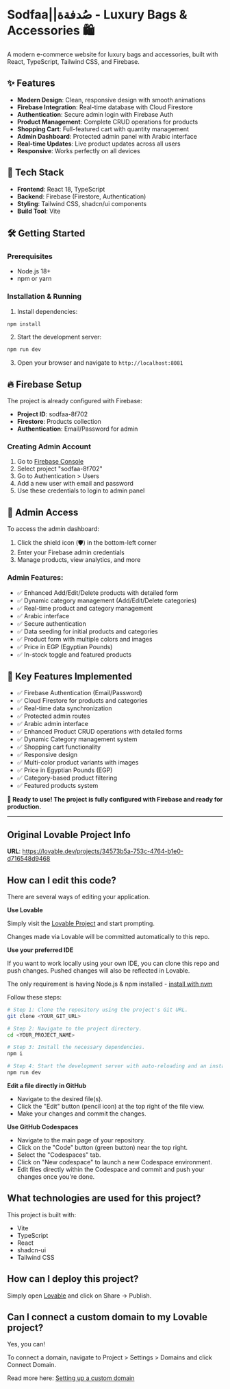 # Sodfaa||صُدفةة - Luxury Bags & Accessories 🛍️

A modern e-commerce website for luxury bags and accessories, built with React, TypeScript, Tailwind CSS, and Firebase.

## ✨ Features

- **Modern Design**: Clean, responsive design with smooth animations
- **Firebase Integration**: Real-time database with Cloud Firestore
- **Authentication**: Secure admin login with Firebase Auth
- **Product Management**: Complete CRUD operations for products
- **Shopping Cart**: Full-featured cart with quantity management
- **Admin Dashboard**: Protected admin panel with Arabic interface
- **Real-time Updates**: Live product updates across all users
- **Responsive**: Works perfectly on all devices

## 🚀 Tech Stack

- **Frontend**: React 18, TypeScript
- **Backend**: Firebase (Firestore, Authentication)
- **Styling**: Tailwind CSS, shadcn/ui components
- **Build Tool**: Vite

## 🛠️ Getting Started

### Prerequisites
- Node.js 18+
- npm or yarn

### Installation & Running

1. Install dependencies:
```bash
npm install
```

2. Start the development server:
```bash
npm run dev
```

3. Open your browser and navigate to `http://localhost:8081`

## 🔥 Firebase Setup

The project is already configured with Firebase:
- **Project ID**: sodfaa-8f702
- **Firestore**: Products collection
- **Authentication**: Email/Password for admin

### Creating Admin Account

1. Go to [Firebase Console](https://console.firebase.google.com/)
2. Select project "sodfaa-8f702"
3. Go to Authentication > Users
4. Add a new user with email and password
5. Use these credentials to login to admin panel

## 🔐 Admin Access

To access the admin dashboard:
1. Click the shield icon (🛡️) in the bottom-left corner
2. Enter your Firebase admin credentials
3. Manage products, view analytics, and more

### Admin Features:
- ✅ Enhanced Add/Edit/Delete products with detailed form
- ✅ Dynamic category management (Add/Edit/Delete categories)
- ✅ Real-time product and category management
- ✅ Arabic interface
- ✅ Secure authentication
- ✅ Data seeding for initial products and categories
- ✅ Product form with multiple colors and images
- ✅ Price in EGP (Egyptian Pounds)
- ✅ In-stock toggle and featured products

## 🌟 Key Features Implemented

- ✅ Firebase Authentication (Email/Password)
- ✅ Cloud Firestore for products and categories
- ✅ Real-time data synchronization
- ✅ Protected admin routes
- ✅ Arabic admin interface
- ✅ Enhanced Product CRUD operations with detailed forms
- ✅ Dynamic Category management system
- ✅ Shopping cart functionality
- ✅ Responsive design
- ✅ Multi-color product variants with images
- ✅ Price in Egyptian Pounds (EGP)
- ✅ Category-based product filtering
- ✅ Featured products system

**🎯 Ready to use! The project is fully configured with Firebase and ready for production.**

---

## Original Lovable Project Info

**URL**: https://lovable.dev/projects/34573b5a-753c-4764-b1e0-d716548d9468

## How can I edit this code?

There are several ways of editing your application.

**Use Lovable**

Simply visit the [Lovable Project](https://lovable.dev/projects/34573b5a-753c-4764-b1e0-d716548d9468) and start prompting.

Changes made via Lovable will be committed automatically to this repo.

**Use your preferred IDE**

If you want to work locally using your own IDE, you can clone this repo and push changes. Pushed changes will also be reflected in Lovable.

The only requirement is having Node.js & npm installed - [install with nvm](https://github.com/nvm-sh/nvm#installing-and-updating)

Follow these steps:

```sh
# Step 1: Clone the repository using the project's Git URL.
git clone <YOUR_GIT_URL>

# Step 2: Navigate to the project directory.
cd <YOUR_PROJECT_NAME>

# Step 3: Install the necessary dependencies.
npm i

# Step 4: Start the development server with auto-reloading and an instant preview.
npm run dev
```

**Edit a file directly in GitHub**

- Navigate to the desired file(s).
- Click the "Edit" button (pencil icon) at the top right of the file view.
- Make your changes and commit the changes.

**Use GitHub Codespaces**

- Navigate to the main page of your repository.
- Click on the "Code" button (green button) near the top right.
- Select the "Codespaces" tab.
- Click on "New codespace" to launch a new Codespace environment.
- Edit files directly within the Codespace and commit and push your changes once you're done.

## What technologies are used for this project?

This project is built with:

- Vite
- TypeScript
- React
- shadcn-ui
- Tailwind CSS

## How can I deploy this project?

Simply open [Lovable](https://lovable.dev/projects/34573b5a-753c-4764-b1e0-d716548d9468) and click on Share -> Publish.

## Can I connect a custom domain to my Lovable project?

Yes, you can!

To connect a domain, navigate to Project > Settings > Domains and click Connect Domain.

Read more here: [Setting up a custom domain](https://docs.lovable.dev/tips-tricks/custom-domain#step-by-step-guide)
